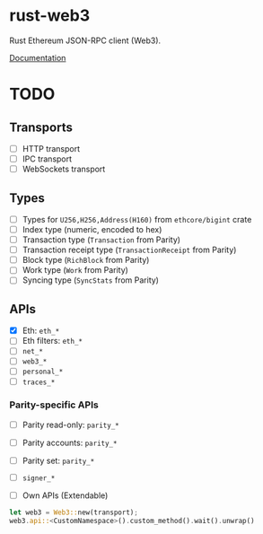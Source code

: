 # rust-web3
Rust Ethereum JSON-RPC client (Web3).

[Documentation](http://tomusdrw.github.io/rust-web3/index.html)

# TODO

## Transports
- [ ] HTTP transport
- [ ] IPC transport
- [ ] WebSockets transport

## Types
- [ ] Types for `U256,H256,Address(H160)` from `ethcore/bigint` crate
- [ ] Index type (numeric, encoded to hex)
- [ ] Transaction type (`Transaction` from Parity)
- [ ] Transaction receipt type (`TransactionReceipt` from Parity)
- [ ] Block type (`RichBlock` from Parity)
- [ ] Work type (`Work` from Parity)
- [ ] Syncing type (`SyncStats` from Parity)

## APIs
- [x] Eth: `eth_*`
- [ ] Eth filters: `eth_*`
- [ ] `net_*`
- [ ] `web3_*`
- [ ] `personal_*`
- [ ] `traces_*`

### Parity-specific APIs
- [ ] Parity read-only: `parity_*`
- [ ] Parity accounts: `parity_*`
- [ ] Parity set: `parity_*`
- [ ] `signer_*`

- [ ] Own APIs (Extendable)
```rust
let web3 = Web3::new(transport);
web3.api::<CustomNamespace>().custom_method().wait().unwrap()
```

